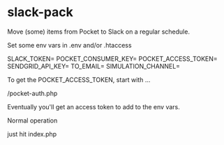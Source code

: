 # slack-pack
Move (some) items from Pocket to Slack on a regular schedule.

Set some env vars in .env and/or .htaccess

SLACK_TOKEN=
POCKET_CONSUMER_KEY=
POCKET_ACCESS_TOKEN=
SENDGRID_API_KEY=
TO_EMAIL=
SIMULATION_CHANNEL=

To get the POCKET_ACCESS_TOKEN, start with ...

/pocket-auth.php

Eventually you'll get an access token to add to the env vars.

Normal operation

just hit index.php
